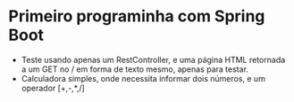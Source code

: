 # Primeiro programinha com Spring Boot
- Teste usando apenas um RestController, e uma página HTML retornada a um GET no / em forma de texto mesmo, apenas para testar.
- Calculadora simples, onde necessita informar dois números, e um operador [+,-,*,/]
